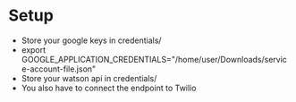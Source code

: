 # Setup
- Store your google keys in credentials/
- export GOOGLE_APPLICATION_CREDENTIALS="/home/user/Downloads/service-account-file.json"
- Store your watson api in credentials/
- You also have to connect the endpoint to Twilio
